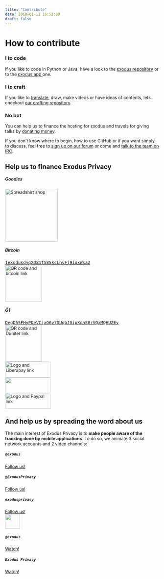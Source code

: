 ```yaml
---
title: "Contribute"
date: 2018-01-11 16:53:09
draft: false
---
```

# How to contribute

<div class="row">
    <div class="col-md-4 text-center">
        <div class="card-body">
            <h3 class="card-title">
                I <i class="far fa-heart text-primary"></i> to code
            </h3>
            <p class="card-text">
                If you like to code in Python or Java, have a look to the <a href="https://github.com/exodus-privacy/exodus">εxodus <i class="fab fa-github text-primary"></i> repository</a> or to the <a href="https://github.com/Exodus-Privacy/exodus-android-app">εxodus app <i class="fab fa-github text-primary"></i></a> one.
            </p>
        </div>
    </div>
    <div class="col-md-4 text-center">
        <div class="card-body">
            <h3 class="card-title">
                I <i class="far fa-heart text-primary"></i> to craft
            </h3>
            <p class="card-text">
                If you like to <a href="https://crwd.in/exodus-privacy">translate</a>, draw, make videos or have ideas of contents, lets checkout <a href="https://github.com/exodus-privacy/anim-com">our crafting <i class="fab fa-github text-primary"></i> repository</a>.
            </p>
        </div>
    </div>
    <div class="col-md-4 text-center">
        <div class="card-body">
            <h3 class="card-title">
                No <i class="far fa-clock text-primary"></i> but <i class="fas fa-dollar-sign text-primary"></i>
            </h3>
            <p class="card-text">
                You can help us to finance the hosting for εxodus and travels for giving talks by <a href="#finance">donating money</a>.
            </p>
        </div>
    </div>
</div>

<p>
    If you don't know where to begin, how to use GitHub or if you want simply to discuss, feel free to <a href="https://forum.exodus-privacy.eu.org/">sign up on our forum</a> or come and <a href="https://web.libera.chat/?nick=webguest?#exodus-privacy">talk to the team on IRC</a>.
</p>


<a name="finance"></a>

## Help us to finance Exodus Privacy

<div class="row">
    <div class="col-md-12 text-center">
        <div class="card-body">
            <h5>Goodies</h5>
            <a href="https://shop.spreadshirt.fr/exodus-privacy/all">
                <img src="/media/page/contribute/sweatEP.jpg" caption="our spreadshirt shop" alt="Spreadshirt shop" width="172px" height="172px">
            </a>
        </div>
    </div>
</div>

<div class="row">
    <div class="col-md-6 text-center">
        <div class="card-body">
            <h5>Bitcoin</h5>
            <a href="bitcoin:1exodusdyqXD81tS8SkcLhyFj9ioxWsaZ?label=exodus">
                <samp class="small">1exodusdyqXD81tS8SkcLhyFj9ioxWsaZ</samp>
                <br>
                <img src="/media/page/contribute/bitcoin.png" width="120" alt="QR code and bitcoin link" caption="QR code and bitcoin link">
            </a>
        </div>
    </div>
    <div class="col-md-6 text-center">
        <div class="card-body">
            <h5>Ğ1</h5>
            <a href="duniter:DegD5SFHyPDeVCjxG6v7DUqbJGipXoaS8rVQxMQHUZEy?label=exodus">
                <samp class="small">DegD5SFHyPDeVCjxG6v7DUqbJGipXoaS8rVQxMQHUZEy</samp>
                <br>
                <img src="/media/page/contribute/duniter.png" width="120" alt="QR code and Duniter link" caption="QR code and Duniter link">
            </a>
        </div>
    </div>
</div>

<div class="row">
    <div class="col-md-4 mb-4 text-center">
        <a href="https://liberapay.com/exodus/donate">
            <img src="/media/page/contribute/liberapay.png" caption="Logo and Liberapay link" alt="Logo and Liberapay link" width="148px" height="51px">
        </a>
    </div>
    <div class="col-md-4 mb-4 text-center">
        <a href="https://donorbox.org/exodus">
            <img src="/media/page/contribute/donorbox.png" caption="Logo and Donorbox link" alt "Logo and Donorbox link" width="148px" height="51px">
        </a>
    </div>
    <div class="col-md-4 mb-4 text-center">
        <a href="https://www.paypal.com/cgi-bin/webscr?cmd=_donations&currency_code=EUR&business=paypal@exodus-privacy.eu.org&item_name=Exodus%20donation">
            <img src="/media/page/contribute/paypal.png" caption"Logo and Paypal link" alt="Logo and Paypal link" width="148px" height="51px">
        </a>
    </div>
</div>

## And help us by spreading the word about us

The main interest of Exodus Privacy is to <b>make people aware of the tracking done by mobile applications</b>. To do so, we animate 3 social network accounts and 2 video channels:
<div class="row">
    <div class="col-md-4 text-center">
        <i class="fab fa-3x fa-mastodon mt-2 ml-auto mr-auto text-primary"></i>
        <div class="card-body">
            <h5 class="card-title"><code>@exodus</code></h5>
            <a href="https://framapiaf.org/@exodus" class="btn btn-primary">Follow us!</a>
        </div>
    </div>
    <div class="col-md-4 text-center">
        <i class="fab fa-3x fa-twitter mt-2 ml-auto mr-auto text-primary"></i>
        <div class="card-body">
            <h5 class="card-title"><code>@ExodusPrivacy</code></h5>
            <a href="https://twitter.com/ExodusPrivacy" class="btn btn-primary">Follow us!</a>
        </div>
    </div>
    <div class="col-md-4 text-center">
        <i class="fab fa-3x fa-facebook-square mt-2 ml-auto mr-auto text-primary"></i>
        <div class="card-body">
            <h5 class="card-title"><code>exodusprivacy</code></h5>
            <a href="https://facebook.com/exodusprivacy" class="btn btn-primary">Follow us!</a>
        </div>
    </div>
</div>
<div class="row justify-content-md-center">
    <div class="col-md-4 text-center">
        <img src="/media/logo/peertube.svg" height="48px" class="mt-2 ml-auto mr-auto"/>
        <div class="card-body">
            <h5 class="card-title"><code>@exodus</code></h5>
            <a href="https://video.exodus-privacy.eu.org/accounts/lovis_ix/videos" class="btn btn-primary">Watch!</a>
        </div>
    </div>
    <div class="col-md-4 text-center">
        <i class="fab fa-3x fa-youtube-square mt-2 ml-auto mr-auto text-primary"></i>
        <div class="card-body">
            <h5 class="card-title"><code>Exodus Privacy</code></h5>
            <a href="https://www.youtube.com/channel/UC2bloZZpnRal5tMVuHk0EFQ" class="btn btn-primary">Watch!</a>
        </div>
    </div>
</div>
